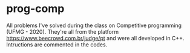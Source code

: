 # prog-comp
All problems I've solved during the class on Competitive programming (UFMG - 2020). 
They're all from the platform https://www.beecrowd.com.br/judge/pt and were all developed in C++.
Intructions are commented in the codes.
